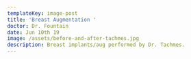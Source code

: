 ```yaml
---
templateKey: image-post
title: 'Breast Augmentation '
doctor: Dr. Fountain
date: Jun 10th 19
image: /assets/before-and-after-tachmes.jpg
description: Breast implants/aug performed by Dr. Tachmes.
---
```


